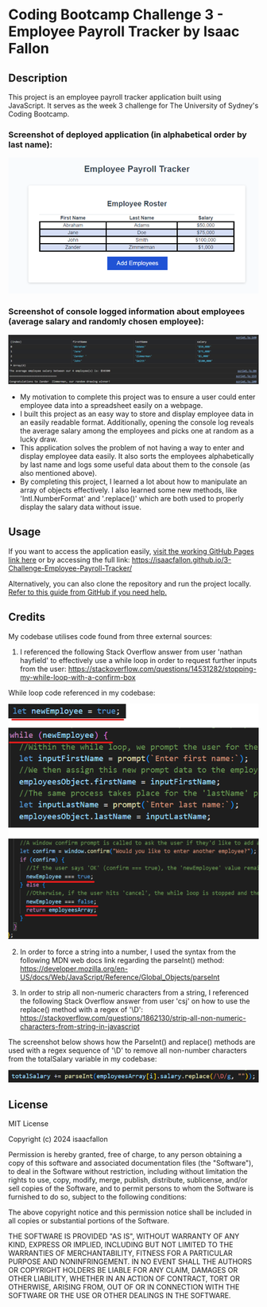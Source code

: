 # Coding Bootcamp Challenge 3 - Employee Payroll Tracker by Isaac Fallon

## Description

This project is an employee payroll tracker application built using JavaScript. It serves as the week 3 challenge for The University of Sydney's Coding Bootcamp.

### Screenshot of deployed application (in alphabetical order by last name):

![Screenshot showing completed payroll tracker application showing employee data added.](./Assets/3-Challenge-Payroll-Tracker_Employee-Data-Entered.png)

### Screenshot of console logged information about employees (average salary and randomly chosen employee):

![Screenshot showing the console log for the completed payroll tracker application which shows the average salary across the number of employees entered and chooses one at random for a draw.](./Assets/3-Challenge-Payroll-Tracker_Console-log-with-employee-information-calculated.png)

- My motivation to complete this project was to ensure a user could enter employee data into a spreadsheet easily on a webpage.
- I built this project as an easy way to store and display employee data in an easily readable format. Additionally, opening the console log reveals the average salary among the employees and picks one at random as a lucky draw.
- This application solves the problem of not having a way to enter and display employee data easily. It also sorts the employees alphabetically by last name and logs some useful data about them to the console (as also mentioned above).
- By completing this project, I learned a lot about how to manipulate an array of objects effectively. I also learned some new methods, like 'Intl.NumberFormat' and '.replace()' which are both used to properly display the salary data without issue.

## Usage

If you want to access the application easily, [visit the working GitHub Pages link here](https://isaacfallon.github.io/3-Challenge-Employee-Payroll-Tracker/) or by accessing the full link:
https://isaacfallon.github.io/3-Challenge-Employee-Payroll-Tracker/

Alternatively, you can also clone the repository and run the project locally. [Refer to this guide from GitHub if you need help.](https://docs.github.com/en/repositories/creating-and-managing-repositories/cloning-a-repository/)

## Credits

My codebase utilises code found from three external sources:

1. I referenced the following Stack Overflow answer from user 'nathan hayfield' to effectively use a while loop in order to request further inputs from the user: https://stackoverflow.com/questions/14531282/stopping-my-while-loop-with-a-confirm-box

While loop code referenced in my codebase:

![Screenshot showing while loop working to allow the user to add multiple users.](./Assets/3-Challenge-Payroll-Tracker_While-loop-solution.png)

2. In order to force a string into a number, I used the syntax from the following MDN web docs link regarding the parseInt() method:
   https://developer.mozilla.org/en-US/docs/Web/JavaScript/Reference/Global_Objects/parseInt

3. In order to strip all non-numeric characters from a string, I referenced the following Stack Overflow answer from user 'csj' on how to use the replace() method with a regex of '\D': https://stackoverflow.com/questions/1862130/strip-all-non-numeric-characters-from-string-in-javascript

The screenshot below shows how the ParseInt() and replace() methods are used with a regex sequence of '\D' to remove all non-number characters from the totalSalary variable in my codebase:

![Screenshot showing the ParseInt() and replace() methods working to strip all non-number characters from the totalSalary variable.](./Assets/3-Challenge-Payroll-Tracker_ParseInt&Regex.png)

## License

MIT License

Copyright (c) 2024 isaacfallon

Permission is hereby granted, free of charge, to any person obtaining a copy of this software and associated documentation files (the "Software"), to deal in the Software without restriction, including without limitation the rights to use, copy, modify, merge, publish, distribute, sublicense, and/or sell copies of the Software, and to permit persons to whom the Software is furnished to do so, subject to the following conditions:

The above copyright notice and this permission notice shall be included in all copies or substantial portions of the Software.

THE SOFTWARE IS PROVIDED "AS IS", WITHOUT WARRANTY OF ANY KIND, EXPRESS OR IMPLIED, INCLUDING BUT NOT LIMITED TO THE WARRANTIES OF MERCHANTABILITY, FITNESS FOR A PARTICULAR PURPOSE AND NONINFRINGEMENT. IN NO EVENT SHALL THE AUTHORS OR COPYRIGHT HOLDERS BE LIABLE FOR ANY CLAIM, DAMAGES OR OTHER LIABILITY, WHETHER IN AN ACTION OF CONTRACT, TORT OR OTHERWISE, ARISING FROM, OUT OF OR IN CONNECTION WITH THE SOFTWARE OR THE USE OR OTHER DEALINGS IN THE SOFTWARE.
